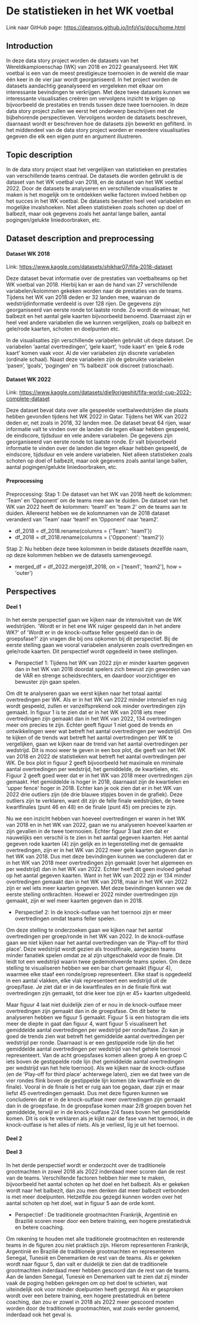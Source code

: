 # De statistieken in het WK voetbal
Link naar GitHub page: https://deanvos.github.io/InfoVis/docs/home.html

## Introduction
In deze data story project worden de datasets van het Wereldkampioenschap (WK) van 2018 en 2022 geanalyseerd. Het WK voetbal is een van de meest prestigieuze toernooien in de wereld die maar één keer in de vier jaar wordt georganiseerd. In het project worden de datasets aandachtig geanalyseerd en vergeleken met elkaar om interessante bevindingen te verkrijgen. Met deze twee datasets kunnen we interessante visualisaties creëren om vervolgens inzicht te krijgen op bijvoorbeeld de prestaties en trends tussen deze twee toernooien. In deze data story project zullen we eerst het onderwerp beschrijven met de bijbehorende perspectieven. Vervolgens worden de datasets beschreven, daarnaast wordt er beschreven hoe de datasets zijn bewerkt en gefilterd. In het middendeel van de data story project worden er meerdere visualisaties gegeven die elk een eigen punt en argument illustreren. 

## Topic description
In de data story project staat het vergelijken van statistieken en prestaties van verschillende teams centraal. De datasets die worden gebruikt is de dataset van het WK voetbal van 2018, en de dataset van het WK voetbal 2022. Door de datasets te analyseren en verschillende visualisaties te maken is het mogelijk om te ontdekken welke factoren invloed hebben op het succes in het WK voetbal. De datasets bevatten heel veel variabelen en mogelijke invalshoeken. Niet alleen statistieken zoals schoten op doel of balbezit, maar ook gegevens zoals het aantal lange ballen, aantal pogingen/gelukte liniedoorbraken, etc.

## Dataset description and preprocessing
#### Dataset WK 2018
Link: https://www.kaggle.com/datasets/shikhar07/fifa-2018-dataset

Deze dataset bevat informatie over de prestaties van voetbalteams op het WK voetbal van 2018. Hierbij kan er aan de hand van 27 verschillende variabelen/kolommen gekeken worden naar de prestaties van de teams. Tijdens het WK van 2018 deden er 32 landen mee, waarvan de wedstrijdinformatie verdeeld is over 128 rijen. De gegevens zijn georganiseerd van eerste ronde tot laatste ronde. Zo wordt de winnaar, het balbezit en het aantal gele kaarten bijvoorbeeld benoemd. Daarnaast zijn er heel veel andere variabelen die we kunnen vergelijken, zoals op balbezit en gele/rode kaarten, schoten en doelpunten etc.

In de visualisaties zijn verschillende variabelen gebruikt uit deze dataset. De variabelen ‘aantal overtredingen’, ‘gele kaart’, ‘rode kaart’ en ‘gele & rode kaart’ komen vaak voor. Al de vier variabelen zijn discrete variabelen (ordinale schaal). Naast deze variabelen zijn de gebruikte variabelen ‘pasen’, ‘goals’, ‘pogingen’ en ‘% balbezit' ook discreet (ratioschaal). 

#### Dataset WK 2022
Link: https://www.kaggle.com/datasets/die9origephit/fifa-world-cup-2022-complete-dataset

Deze dataset bevat data over alle gespeelde voetbalwedstrijden die plaats hebben gevonden tijdens het WK 2022 in Qatar. Tijdens het WK van 2022 deden er, net zoals in 2018, 32 landen mee. De dataset bevat 64 rijen, waar informatie valt te vinden over de landen die tegen elkaar hebben gespeeld, de eindscore, tijdsduur en vele andere variabelen. De gegevens zijn georganiseerd van eerste ronde tot laatste ronde. Er valt bijvoorbeeld informatie te vinden over de landen die tegen elkaar hebben gespeeld, de eindscore, tijdsduur en vele andere variabelen. Niet alleen statistieken zoals schoten op doel of balbezit, maar ook gegevens zoals aantal lange ballen, aantal pogingen/gelukte liniedoorbraken, etc.

#### Preprocessing
Preprocessing: 
Stap 1: De dataset van het WK van 2018 heeft de kolommen: ‘Team’ en ‘Opponent’ om de teams mee aan te duiden. De dataset van het WK van 2022 heeft de kolommen: ‘team1’ en 'team 2' om de teams aan te duiden. Allereerst hebben we de kolomnamen van de 2018 dataset veranderd van ‘Team’ naar ‘team1’ en ‘Opponent’ naar ‘team2’.
- df_2018 = df_2018.rename(columns = {'Team': 'team1'})
- df_2018 = df_2018.rename(columns = {'Opponent': 'team2'})

Stap 2: Nu hebben deze twee kolommen in beide datasets dezelfde naam, op deze kolommen hebben we de datasets samengevoegd.
- merged_df = df_2022.merge(df_2018, on = ['team1', 'team2'], how = 'outer')



## Perspectives
#### Deel 1
In het eerste perspectief gaan we kijken naar de intensiviteit van de WK wedstrijden. 'Wordt er in het ene WK ruiger gespeeld dan in het andere WK?' of 'Wordt er in de knock-outfase feller gespeeld dan in de groepsfase?' zijn vragen die bij ons opkomen bij dit perspectief. Bij de eerste stelling gaan we vooral variabelen analyseren zoals overtredingen en gele/rode kaarten. Dit perspectief wordt opgedeeld in twee stellingen.

- Perspectief 1: Tijdens het WK van 2022 zijn er minder kaarten gegeven dan in het WK van 2018 doordat spelers zich bewust zijn geworden van de VAR en strenge scheidsrechters, en daardoor voorzichtiger en bewuster zijn gaan spelen.

Om dit te analyseren gaan we eerst kijken naar het totaal aantal overtredingen per WK. Als er in het WK van 2022 minder intensief en ruig wordt gespeeld, zullen er vanzelfsprekend ook minder overtredingen zijn gemaakt. In figuur 1 is te zien dat er in het WK van 2018 iets meer overtredingen zijn gemaakt dan in het WK van 2022, 134 overtredingen meer om precies te zijn. Echter geeft figuur 1 niet goed de trends en ontwikkelingen weer wat betreft het aantal overtredingen per wedstrijd. Om te kijken of de trends wat betreft het aantal overtredingen per WK te vergelijken, gaan we kijken naar de trend van het aantal overtredingen per wedstrijd. Dit is mooi weer te geven in een box plot, die geeft van het WK van 2018 en 2022 de statistieken wat betreft het aantal overtredingen per WK. De box plot in figuur 2 geeft bijvoorbeeld het maximale en minimale aantal overtredingen per wedstrijd, het gemiddelde, de kwartielen, etc. Figuur 2 geeft goed weer dat er in het WK van 2018 meer overtredingen zijn gemaakt. Het gemiddelde is hoger in 2018, daarnaast zijn de kwartielen en 'upper fence' hoger in 2018. Echter kan je ook zien dat er in het WK van 2022 drie outliers zijn (de drie blauwe stipjes boven in de grafiek). Deze outliers zijn te verklaren, want dit zijn de felle finale wedstrijden, de twee kwartfinales (punt 46 en 48) en de finale (punt 45) om precies te zijn.

Nu we een inzicht hebben van hoeveel overtredingen er waren in het WK van 2018 en in het WK van 2022, gaan we nu analyseren hoeveel kaarten er zijn gevallen in de twee toernooien. Echter figuur 3 laat zien dat er nauwelijks een verschil is te zien in het aantal gegeven kaarten. Het aantal gegeven rode kaarten (4) zijn gelijk en in tegenstelling met de gemaakte overtredingen, zijn er in het WK van 2022 meer gele kaarten gegeven dan in het WK van 2018. Dus met deze bevindingen kunnen we concluderen dat er in het WK van 2018 meer overtredingen zijn gemaakt (over het algemeen en per wedstrijd) dan in het WK van 2022. Echter heeft dit geen invloed gehad op het aantal gegeven kaarten. Want in het WK van 2022 zijn er 134 minder overtredingen gemaakt dan in het WK van 2018, maar in het WK van 2022 zijn er wel iets meer kaarten gegeven. Met deze bevindingen kunnen we de eerste stelling ontkrachten. Hoewel er 2022 minder overtredingen zijn gemaakt, zijn er wel meer kaarten gegeven dan in 2018.

- Perspectief 2: In de knock-outfase van het toernooi zijn er meer overtredingen omdat teams feller spelen.

Om deze stelling te onderzoeken gaan we kijken naar het aantal overtredingen per groep/ronde in het WK van 2022. In de knock-outfase gaan we niet kijken naar het aantal overtredingen van de 'Play-off for third place'. Deze wedstrijd wordt gezien als troostfinale, aangezien teams minder fanatiek spelen omdat ze al zijn uitgeschakeld voor de finale. Dit leidt tot een wedstrijd waarin twee gedemotiveerde teams spelen. Om deze stelling te visualiseren hebben we een bar chart gemaakt (figuur 4), waarmee elke staaf een ronde/groep representeert. Elke staaf is opgedeeld in een aantal vlakken, elke vlak representeert een wedstrijd uit de groep/fase. Je ziet dat er in de kwartfinales en in de finale flink wat overtredingen zijn gemaakt, tot drie keer toe zijn er 45+ kaarten uitgedeeld. 

Maar figuur 4 laat niet duidelijk zien of er nou in de knock-outfase meer overtredingen zijn gemaakt dan in de groepsfase. Om dit beter te analyseren hebben we figuur 5 gemaakt. Figuur 5 is een histogram die iets meer de diepte in gaat dan figuur 4, want figuur 5 visualiseert het gemiddelde aantal overtredingen per wedstrijd per ronde/fase. Zo kan je goed de trends zien wat betreft het gemiddelde aantal overtredingen per wedstrijd per ronde. Daarnaast is er een gestippelde rode lijn die het gemiddelde aantal overtredingen per wedstrijd van het gehele toernooi representeert. Van de acht groepsfases komen alleen groep A en groep C iets boven de gestippelde rode lijn (het gemiddelde aantal overtredingen per wedstrijd van het hele toernooi). Als we kijken naar de knock-outfase (en de 'Play-off for third place' achterwege laten), zien we dat twee van de vier rondes flink boven de gestippelde lijn komen (de kwartfinale en de finale). Vooral in de finale is het er ruig aan toe gegaan, daar zijn er maar liefst 45 overtredingen gemaakt. Dus met deze figuren kunnen we concluderen dat er in de knock-outfase meer overtredingen zijn gemaakt dan in de groepsfase. In de groepsfase komen maar 2/8 groepen boven het gemiddelde, terwijl er in de knock-outfase 2/4 fases boven het gemiddelde komen. Dit is ook te verklaren als je kijkt naar de fase van het toernooi, in de knock-outfase is het alles of niets. Als je verliest, lig je uit het toernooi.

#### Deel 2

#### Deel 3
In het derde perspectief wordt er onderzocht over de traditionele grootmachten in zowel 2018 als 2022 inderdaad meer scoren dan de rest van de teams. Verschillende factoren hebben hier mee te maken, bijvoorbeeld het aantal schoten op het doel en het balbezit. Als er gekeken wordt naar het balbezit, dan zou men denken dat meer balbezit verbonden is met meer doelpunten. Hetzelfde zou gezegd kunnen worden over het aantal schoten op het doel, wat in figuur 5 aan de orde komt. 

- Perspectief : De traditionele grootmachten Frankrijk, Argentinië en Brazilië scoren meer door een betere training, een hogere prestatiedruk en betere coaching. 

Om rekening te houden met alle traditionele grootmachten en resterende teams in de figuren zou niet praktisch zijn. Hierom representeren Frankrijk, Argentinië en Brazilië de traditionele grootmachten en representeren Senegal, Tunesië en Denemarken de rest van de teams.
Als er gekeken wordt naar figuur 5, dan valt er duidelijk te zien dat de traditionele grootmachten inderdaad meer hebben gescoord dan de rest van de teams. Aan de landen Senegal, Tunesië en Denemarken valt te zien dat zij minder vaak de poging hebben gekregen om op het doel te schieten, wat uiteindelijk ook voor minder doelpunten heeft gezorgd. Als er gesproken wordt over een betere training, een hogere prestatiedruk en betere coaching, dan zou er zowel in 2018 als 2022 meer gescoord moeten worden door de traditionele grootmachten, wat zoals eerder genoemd, inderdaad ook het geval is. 
